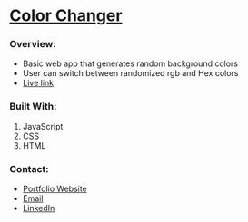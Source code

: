 # [Color Changer](https://aplambeck-colorchanger.netlify.app/)

### Overview:
- Basic web app that generates random background colors
- User can switch between randomized rgb and Hex colors
- [Live link](https://aplambeck-colorchanger.netlify.app/)

### Built With:
1. JavaScript
2. CSS
3. HTML

### Contact:
- [Portfolio Website](https://plambo.world)
- [Email](mailto:austinplambeck@gmail.com)
- [LinkedIn](https://www.linkedin.com/in/austinplambeck/)